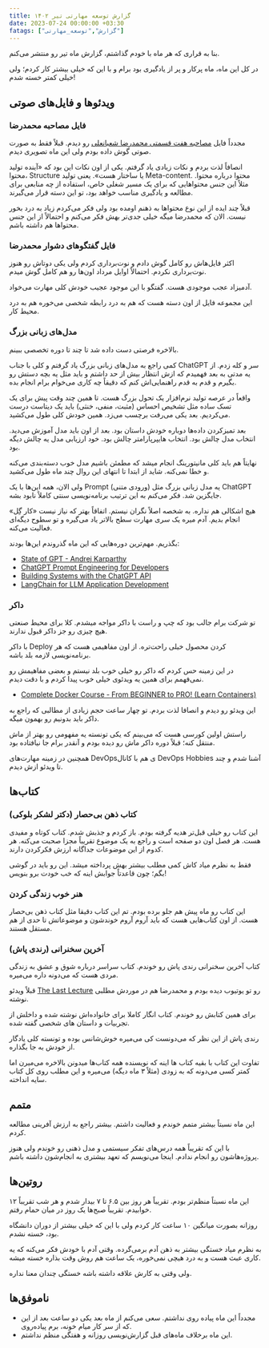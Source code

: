 ```yaml
---
title: گزارش توسعه مهارتی تیر ۱۴۰۲
date: 2023-07-24 00:00:00 +03:30
fatags: ["گزارش","توسعه_مهارتی"]
---
```


بنا به قراری که هر ماه با خودم گذاشتم، گزارش ماه تیر رو منتشر می‌کنم. 

در کل این ماه، ماه پرکار و پر از یادگیری بود برام و با این که خیلی بیشتر کار کردم؛ ولی خیلی کمتر خسته شدم! 

## ویدئوها و فایل‌های صوتی
### فایل مصاحبه محمدرضا
مجدداً فایل [مصاحبه هفت قسمتی محمدرضا شعبانعلی](https://mrshabanali.com/interview/) رو دیدم. قبلاً فقط به صورت صوتی گوش داده بودم ولی این ماه تصویری دیدم. 

انصافاً لذت بردم و نکات زیادی یاد گرفتم. یکی از اون نکات این بود که «آینده تولید محتوا، Structure یا ساختار هست». یعنی تولید Meta-content. محتوا درباره محتوا. مثلاً این جنس محتواهایی که برای یک مسیر شغلی خاص، استفاده از چه منابعی برای مطالعه و یادگیری مناسب خواهد بود، تو این دسته قرار می‌گیرند. 

قبلاً چند ایده از این نوع محتواها به ذهنم اومده بود ولی فکر می‌کردم زیاد به درد‌ بخور نیست. الان که محمدرضا میگه خیلی جدی‌تر بهش فکر می‌کنم و احتمالاً از این جنس محتواها هم داشته باشم. 

### فایل گفتگوهای دشوار محمدرضا
اکثر فایل‌هاش رو کامل گوش دادم و نوت‌برداری کردم ولی یکی دوتاش رو هنوز نوت‌برداری نکردم. احتمالاً اوایل مرداد اون‌ها رو هم کامل گوش میدم. 

آدمیزاد عجب موجودی هست. گفتگو با این موجود عجیب خودش کلی مهارت می‌خواد. 

این مجموعه فایل از اون دسته هست که هم به درد رابطه شخصی می‌خوره هم به درد محیط کار. 

### مدل‌های زبانی بزرگ
بالاخره فرصتی دست داده شد تا چند تا دوره تخصصی ببینم. 

کمی راجع به مدل‌های زبانی بزرگ یاد گرفتم و کلی با جناب ChatGPT سر و کله زدم. از یه مدتی به بعد فهمیدم که ازش انتظار بیش از حد داشتم و باید مثل یه بچه دستش رو بگیرم و قدم به قدم راهنمایی‌اش کنم که دقیقاً چه کاری می‌خوام برام انجام بده. 

واقعاً در عرصه تولید نرم‌افزار یک تحول بزرگ هست. تا همین چند وقت پیش برای یک تسک ساده مثل تشخیص احساس (مثبت، منفی، خنثی) باید یک دیتاست درست می‌کردیم. بعد یکی می‌رفت برچسب می‌زد. همین خودش کلی طول می‌کشید.

بعد تمیزکردن داده‌ها دوباره خودش داستان بود. بعد از اون باید مدل آموزش می‌دید. انتخاب مدل چالش بود. انتخاب هایپرپارامتر چالش بود. خود ارزیابی مدل یه چالش دیگه بود.  

نهایتاً هم باید کلی مانیتورینگ انجام میشد که مطمئن باشیم مدل خوب دسته‌بندی می‌کنه و خطا نمی‌کنه. شاید از ابتدا تا انتهای این روال چند ماه طول می‌کشید.

ولی الان، همه این‌ها با یک Prompt (ورودی متنی) یه مدل زبانی بزرگ مثل ChatGPT جایگزین شد. فکر می‌کنم به این ترتیب برنامه‌نویسی سنتی کاملاً نابود بشه. 

هیچ اشکالی هم نداره. به شخصه اصلاً نگران نیستم. اتفاقاً بهتر که نیاز نیست «کار گِل» انجام بدیم. آدم میره یک سری مهارت سطح بالاتر یاد می‌گیره و تو سطوح دیگه‌ای فعالیت می‌کنه. 

بگذریم. مهم‌ترین دوره‌هایی که این ماه گذروندم این‌ها بودند:

- [State of GPT - Andrej Karparthy](https://www.youtube.com/watch?v=bZQun8Y4L2A)
- [ChatGPT Prompt Engineering for Developers](https://www.deeplearning.ai/short-courses/chatgpt-prompt-engineering-for-developers/)
- [Building Systems with the ChatGPT API](https://www.deeplearning.ai/short-courses/building-systems-with-chatgpt/)
- [LangChain for LLM Application Development](https://www.deeplearning.ai/short-courses/langchain-for-llm-application-development/)

### داکر
تو شرکت برام جالب بود که چپ و راست با داکر مواجه میشدم. کلا برای محیط صنعتی هیچ چیزی رو جز داکر قبول ندارند. 

با داکر Deploy کردن محصول خیلی راحت‌تره. از اون مفاهیمی هست که هر برنامه‌نویسی لازمه بلد باشه. 

در این زمینه حس کردم که داکر رو خیلی خوب بلد نیستم و بعضی مفاهیمش رو نمی‌فهمم برای همین یه ویدئوی خیلی خوب پیدا کردم و با دقت دیدم. 


- [Complete Docker Course - From BEGINNER to PRO! (Learn Containers)](https://www.youtube.com/@DevOpsDirective)

این ویدئو رو دیدم و انصافا لذت بردم. تو چهار ساعت حجم زیادی از مطالبی که راجع به داکر باید بدونیم رو بهمون میگه.

راستش اولین کورسی هست که می‌بینم که یکی تونسته یه مفهومی رو بهتر از ماش منتقل کنه؛  قبلاً دوره داکر ماش رو دیده بودم و آنقدر برام جا نیافتاده بود. 

همچنین در زمینه مهارت‌های DevOpsی هم با کانال DevOps Hobbies آشنا شدم و چند تا ویدئو ازش دیدم. 

## کتاب‌ها
### کتاب ذهن بی‌حصار (دکتر لشکر بلوکی)
این کتاب رو خیلی قبل‌تر هدیه گرفته بودم. باز کردم و جذبش شدم. کتاب کوتاه و مفیدی هست. هر فصل اون دو صفحه‌ است و راجع به یک موضوع تقریباً مجزا صحبت می‌کنه. هر کدوم از این موضوعات جداگانه ارزش فکرکردن دارند. 

فقط به نظرم میاد کاش کمی مطلب بیشتر بهش پرداخته میشد. این رو باید در گوشی بگم؛ چون قاعدتاً جوابش اینه که خب خودت برو بنویس!

### هنر خوب زندگی کردن
این کتاب رو ماه پیش هم جلو برده بودم. تم این کتاب دقیقا مثل کتاب ذهن بی‌حصار هست. از اون کتاب‌هایی هست که باید آروم آروم خوندشون و موضوعاتش تا حدی از هم مستقل هستند. 

### آخرین سخنرانی (رندی پاش)

کتاب آخرین سخنرانی رندی پاش رو خوندم. کتاب سراسر درباره شوق و عشق به زندگی مردی هست که می‌دونه داره می‌میره. 

قبلاً ویدئو [The Last Lecture](https://www.youtube.com/watch?v=ji5_MqicxSo&vl=en) رو تو یوتیوب دیده بودم و محمدرضا هم در موردش مطلبی نوشته. 

برای همین کتابش رو خوندم. کتاب انگار کاملا برای خانواده‌اش نوشته شده و داخلش از تجربیات و داستان های شخصی گفته شده. 

رندی پاش از این نظر که می‌دونست کی می‌میره خوش‌شانس بوده و تونسته کلی یادگار از خودش به جا بگذاره. 

تفاوت این کتاب با بقیه کتاب ها اینه که نویسنده همه کتاب‌ها میدونن بالاخره می‌میرن اما کمتر کسی می‌دونه که به زودی (مثلاً ۳ ماه دیگه) می‌میره و این مطلب روی کل کتاب سایه انداخته.  


## متمم
این ماه نسبتاً بیشتر متمم خوندم و فعالیت داشتم. بیشتر راجع به ارزش آفرینی مطالعه کردم. 

با این که تقریباً همه درس‌های تفکر سیستمی و مدل ذهنی رو خوندم ولی هنوز پروژه‌هاشون رو انجام ندادم. اینجا می‌نویسم که تعهد بیشتری به انجام‌شون داشته باشم. 


## روتین‌ها
این ماه نسبتاً منظم‌تر بودم. تقریباً هر روز بین ۶.۵ تا ۷ بیدار شدم و هر شب تقریباً ۱۲ خوابیدم. تقریباً صبح‌ها یک روز در میان حمام رفتم. 

روزانه بصورت میانگین ۱۰ ساعت کار کردم ولی با این که خیلی بیشتر از دوران دانشگاه بود، خسته نشدم. 

به نظرم میاد خستگی بیشتر به ذهن آدم برمی‌گرده. وقتی آدم با خودش فکر می‌کنه که یه کاری عبث هست و به درد هیچی نمی‌خوره، یک ساعت هم روش وقت بذاره خسته میشه. 

ولی وقتی به کارش علاقه داشته باشه خستگی چندان معنا نداره.

## ناموفق‌ها
- مجدداً این ماه پیاده روی نداشتم. سعی می‌کنم از ماه بعد یکی دو ساعت بعد از این که از سر کار میام خونه، برم پیاده‌روی. 
- این ماه برخلاف ماه‌های قبل گزارش‌نویسی روزانه و هفتگی منظم نداشتم. 


